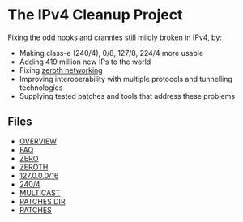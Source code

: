 # The IPv4 Cleanup Project

Fixing the odd nooks and crannies still mildly broken in IPv4, by:

- Making class-e (240/4), 0/8, 127/8, 224/4 more usable
- Adding 419 million new IPs to the world
- Fixing [zeroth networking](/ZEROTH.md)
- Improving interoperability with multiple protocols and tunnelling technologies
- Supplying tested patches and tools that address these problems

## Files

- [OVERVIEW](OVERVIEW.md)
- [FAQ](FAQ.md)
- [ZERO](ZERO.md)
- [ZEROTH](ZEROTH.md)
- [127.0.0.0/16](127.md)
- [240/4](CLASSE.md)
- [MULTICAST](MULTICAST.md)
- [PATCHES DIR](patches)
- [PATCHES](PATCHES.md)
